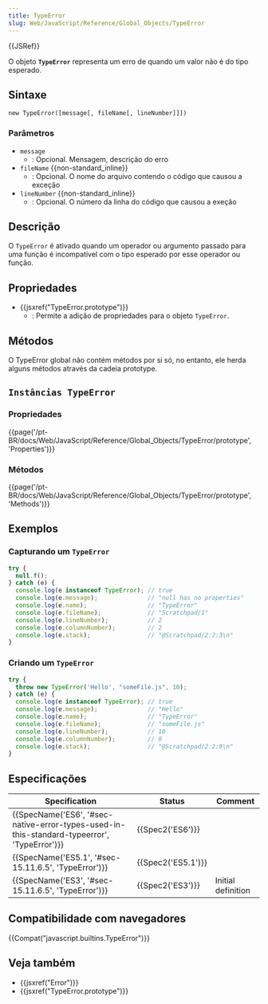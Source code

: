 ```yaml
---
title: TypeError
slug: Web/JavaScript/Reference/Global_Objects/TypeError
---
```


{{JSRef}}

O objeto **`TypeError`** representa um erro de quando um valor não é do tipo esperado.

## Sintaxe

```
new TypeError([message[, fileName[, lineNumber]]])
```

### Parâmetros

- `message`
  - : Opcional. Mensagem, descrição do erro
- `fileName` {{non-standard_inline}}
  - : Opcional. O nome do arquivo contendo o código que causou a exceção
- `lineNumber` {{non-standard_inline}}
  - : Opcional. O número da linha do código que causou a exeção

## Descrição

O `TypeError` é ativado quando um operador ou argumento passado para uma função é incompativel com o tipo esperado por esse operador ou função.

## Propriedades

- {{jsxref("TypeError.prototype")}}
  - : Permite a adição de propriedades para o objeto `TypeError`.

## Métodos

O TypeError global não contém métodos por si só, no entanto, ele herda alguns métodos através da cadeia prototype.

## `Instâncias TypeError`

### Propriedades

{{page('/pt-BR/docs/Web/JavaScript/Reference/Global_Objects/TypeError/prototype', 'Properties')}}

### Métodos

{{page('/pt-BR/docs/Web/JavaScript/Reference/Global_Objects/TypeError/prototype', 'Methods')}}

## Exemplos

### Capturando um `TypeError`

```js
try {
  null.f();
} catch (e) {
  console.log(e instanceof TypeError); // true
  console.log(e.message);              // "null has no properties"
  console.log(e.name);                 // "TypeError"
  console.log(e.fileName);             // "Scratchpad/1"
  console.log(e.lineNumber);           // 2
  console.log(e.columnNumber);         // 2
  console.log(e.stack);                // "@Scratchpad/2:2:3\n"
}
```

### Criando um `TypeError`

```js
try {
  throw new TypeError('Hello', "someFile.js", 10);
} catch (e) {
  console.log(e instanceof TypeError); // true
  console.log(e.message);              // "Hello"
  console.log(e.name);                 // "TypeError"
  console.log(e.fileName);             // "someFile.js"
  console.log(e.lineNumber);           // 10
  console.log(e.columnNumber);         // 0
  console.log(e.stack);                // "@Scratchpad/2:2:9\n"
}
```

## Especificações

| Specification                                                                                                            | Status                   | Comment            |
| ------------------------------------------------------------------------------------------------------------------------ | ------------------------ | ------------------ |
| {{SpecName('ES6', '#sec-native-error-types-used-in-this-standard-typeerror', 'TypeError')}} | {{Spec2('ES6')}}     |                    |
| {{SpecName('ES5.1', '#sec-15.11.6.5', 'TypeError')}}                                                     | {{Spec2('ES5.1')}} |                    |
| {{SpecName('ES3', '#sec-15.11.6.5', 'TypeError')}}                                                     | {{Spec2('ES3')}}     | Initial definition |

## Compatibilidade com navegadores

{{Compat("javascript.builtins.TypeError")}}

## Veja também

- {{jsxref("Error")}}
- {{jsxref("TypeError.prototype")}}
